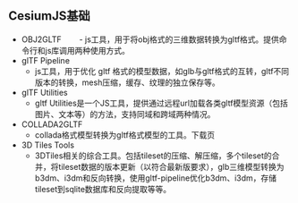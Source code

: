 ## CesiumJS基础
- OBJ2GLTF
　　- js工具，用于将obj格式的三维数据转换为gltf格式。提供命令行和js库调用两种使用方式。
- glTF Pipeline
	- js工具，用于优化 gltf 格式的模型数据，如glb与gltf格式的互转，gltf不同版本的转换，mesh压缩，缓存、纹理的独立保存等。
- glTF Utilities
	- gltf Utilities是一个JS工具，提供通过远程url加载各类gltf模型资源（包括图片、文本等）的方法，支持同域和跨域两种情况。
- COLLADA2GLTF
	- collada格式模型转换为gltf格式模型的工具。下载页
- 3D Tiles Tools
	- 3DTiles相关的综合工具。包括tileset的压缩、解压缩，多个tileset的合并，将tileset数据的版本更新（以符合最新版要求），glb三维模型转换为 b3dm、i3dm和反向转换，使用gltf-pipeline优化b3dm、i3dm，存储tileset到sqlite数据库和反向提取等等。